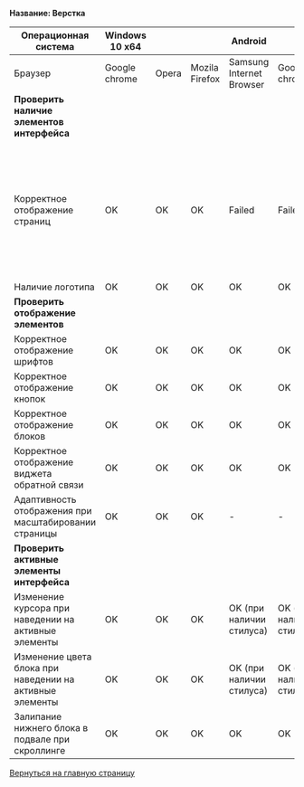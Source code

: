 **Название: Верстка**

**Операционная система** | **Windows 10 x64** | | | Android | | Комментарии
--- | --- | --- | --- | --- | --- | ---
Браузер | Google chrome | Opera | Mozila Firefox | Samsung Internet Browser | Google chrome
**Проверить наличие элементов интерфейса** | | | | | |
Корректное отображение страниц | OK |OK | OK | Failed | Failed | В мобильном браузере Samsung Internet Browser и Google chrome некорректно отображается вторая страница "Стоимость"
Наличие логотипа | OK |OK | OK | OK | OK |
**Проверить отображение элементов** | | | | | |
Корректное отображение шрифтов | OK |OK | OK | OK | OK |
Корректное отображение кнопок | OK |OK | OK | OK | OK |
Корректное отображение блоков  | OK |OK | OK | OK | OK |
Корректное отображение виджета обратной связи | OK |OK | OK | OK | OK |
Адаптивность отображения при масштабировании страницы | OK |OK | OK | - | - |
**Проверить активные элементы интерфейса** | | | | | |
Изменение курсора при наведении на активные элементы | OK |OK | OK | OK (при наличии стилуса) | OK (при наличии стилуса) |
Изменение цвета блока при наведении на активные элементы | OK |OK | OK | OK (при наличии стилуса) | OK (при наличии стилуса) |
Залипание нижнего блока в подвале при скроллинге | OK |OK | OK | OK | OK |

[Вернуться на главную страницу](https://github.com/masteroff/Test-case-nalozhka/blob/main/list_of_test_cases.md)